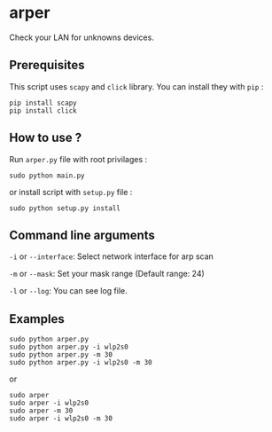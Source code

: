 # arper
Check your LAN for unknowns devices.

## Prerequisites

This script uses `scapy` and `click` library. You can install they with `pip` :

```
pip install scapy
pip install click
```

## How to use ?

Run `arper.py` file with root privilages :

```
sudo python main.py
```

or install script with `setup.py` file :

```
sudo python setup.py install
```

## Command line arguments

`-i` or `--interface`: Select network interface for arp scan

`-m` or `--mask`: Set your mask range (Default range: 24)

`-l` or `--log`: You can see log file.

## Examples
```
sudo python arper.py
sudo python arper.py -i wlp2s0
sudo python arper.py -m 30
sudo python arper.py -i wlp2s0 -m 30
```
or

```
sudo arper
sudo arper -i wlp2s0
sudo arper -m 30
sudo arper -i wlp2s0 -m 30
```
